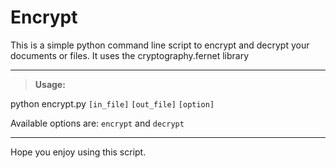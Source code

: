 ﻿Encrypt
===================


This is a simple python command line script to encrypt and decrypt your documents or files.
It uses the cryptography.fernet library

----------


> **Usage:**

python encrypt.py `[in_file]` `[out_file]` `[option]`
 
Available options are: `encrypt` and `decrypt`


----------


Hope you enjoy using this script.
